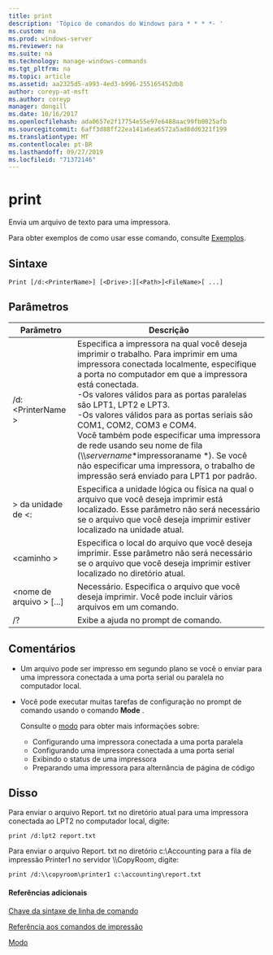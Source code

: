 ```yaml
---
title: print
description: 'Tópico de comandos do Windows para * * * *- '
ms.custom: na
ms.prod: windows-server
ms.reviewer: na
ms.suite: na
ms.technology: manage-windows-commands
ms.tgt_pltfrm: na
ms.topic: article
ms.assetid: aa2325d5-a993-4ed3-b996-255165452db8
author: coreyp-at-msft
ms.author: coreyp
manager: dongill
ms.date: 10/16/2017
ms.openlocfilehash: ada0657e2f17754e55e97e6488aac99fb0025afb
ms.sourcegitcommit: 6aff3d88ff22ea141a6ea6572a5ad8dd6321f199
ms.translationtype: MT
ms.contentlocale: pt-BR
ms.lasthandoff: 09/27/2019
ms.locfileid: "71372146"
---
```

# <a name="print"></a>print



Envia um arquivo de texto para uma impressora.

Para obter exemplos de como usar esse comando, consulte [Exemplos](#BKMK_examples).

## <a name="syntax"></a>Sintaxe

```
Print [/d:<PrinterName>] [<Drive>:][<Path>]<FileName>[ ...]
```

## <a name="parameters"></a>Parâmetros

|Parâmetro|Descrição|
|---------|-----------|
|/d:\<PrinterName >|Especifica a impressora na qual você deseja imprimir o trabalho. Para imprimir em uma impressora conectada localmente, especifique a porta no computador em que a impressora está conectada.</br>-Os valores válidos para as portas paralelas são LPT1, LPT2 e LPT3.</br>-Os valores válidos para as portas seriais são COM1, COM2, COM3 e COM4.</br>Você também pode especificar uma impressora de rede usando seu nome de fila (\\\\*servername*\*impressoraname *). Se você não especificar uma impressora, o trabalho de impressão será enviado para LPT1 por padrão.|
|> da unidade de \<:|Especifica a unidade lógica ou física na qual o arquivo que você deseja imprimir está localizado. Esse parâmetro não será necessário se o arquivo que você deseja imprimir estiver localizado na unidade atual.|
|\<caminho >|Especifica o local do arquivo que você deseja imprimir. Esse parâmetro não será necessário se o arquivo que você deseja imprimir estiver localizado no diretório atual.|
|\<nome de arquivo > [...]|Necessário. Especifica o arquivo que você deseja imprimir. Você pode incluir vários arquivos em um comando.|
|/?|Exibe a ajuda no prompt de comando.|

## <a name="remarks"></a>Comentários

-   Um arquivo pode ser impresso em segundo plano se você o enviar para uma impressora conectada a uma porta serial ou paralela no computador local.
-   Você pode executar muitas tarefas de configuração no prompt de comando usando o comando **Mode** .

    Consulte o [modo](mode.md) para obter mais informações sobre:  
    -   Configurando uma impressora conectada a uma porta paralela
    -   Configurando uma impressora conectada a uma porta serial
    -   Exibindo o status de uma impressora
    -   Preparando uma impressora para alternância de página de código

## <a name="BKMK_examples"></a>Disso

Para enviar o arquivo Report. txt no diretório atual para uma impressora conectada ao LPT2 no computador local, digite:
```
print /d:lpt2 report.txt
```
Para enviar o arquivo Report. txt no diretório c:\Accounting para a fila de impressão Printer1 no servidor \\\\CopyRoom, digite:
```
print /d:\\copyroom\printer1 c:\accounting\report.txt 
```

#### <a name="additional-references"></a>Referências adicionais

[Chave da sintaxe de linha de comando](command-line-syntax-key.md)

[Referência aos comandos de impressão](print-command-reference.md)

[Modo](mode.md)